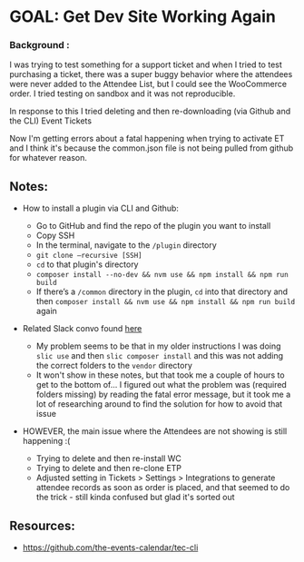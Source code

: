 # GOAL: Get Dev Site Working Again

### Background :
I was trying to test something for a support ticket and when I tried to test purchasing a ticket, there was a super buggy behavior where the attendees were never added to the Attendee List, but I could see the WooCommerce order. I tried testing on sandbox and it was not reproducible. 

In response to this I tried deleting and then re-downloading (via Github and the CLI) Event Tickets

Now I'm getting errors about a fatal happening when trying to activate ET and I think it's because the common.json file is not being pulled from github for whatever reason. 

## Notes:
- How to install a plugin via CLI and Github:
  - Go to GitHub and find the repo of the plugin you want to install 
  - Copy SSH 
  - In the terminal, navigate to the `/plugin` directory 
  - `git clone —recursive [SSH]`
  - `cd` to that plugin's directory
  - `composer install --no-dev && nvm use && npm install && npm run build`
  - If there’s a `/common` directory in the plugin, `cd` into that directory and then `composer install && nvm use && npm install && npm run build` again

- Related Slack convo found [here](https://lw.slack.com/archives/C01SYM19N7K/p1654704588193069)
  - My problem seems to be that in my older instructions I was doing `slic use` and then `slic composer install` and this was not adding the correct folders to the `vendor` directory
  - It won't show in these notes, but that took me a couple of hours to get to the bottom of... I figured out what the problem was (required folders missing) by reading the fatal error message, but it took me a lot of researching around to find the solution for how to avoid that issue

- HOWEVER, the main issue where the Attendees are not showing is still happening :( 
  - Trying to delete and then re-install WC
  - Trying to delete and then re-clone ETP 
  - Adjusted setting in Tickets > Settings > Integrations to generate attendee records as soon as order is placed, and that seemed to do the trick - still kinda confused but glad it's sorted out

## Resources:
- https://github.com/the-events-calendar/tec-cli 